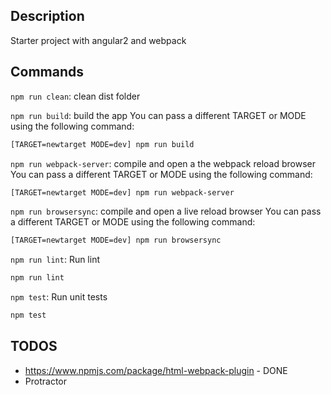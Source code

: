## Description
Starter project with angular2 and webpack

## Commands
`npm run clean`: clean dist folder

`npm run build`: build the app
You can pass a different TARGET or MODE using the following command:
```sh
[TARGET=newtarget MODE=dev] npm run build
```

`npm run webpack-server`:  compile and open a the webpack reload browser
You can pass a different TARGET or MODE using the following command:
```sh
[TARGET=newtarget MODE=dev] npm run webpack-server
```

`npm run browsersync`:  compile and open a live reload browser
You can pass a different TARGET or MODE using the following command:
```sh
[TARGET=newtarget MODE=dev] npm run browsersync
```

`npm run lint`:  Run lint
```sh
npm run lint
```

`npm test`:  Run unit tests
```sh
npm test
```

## TODOS
* https://www.npmjs.com/package/html-webpack-plugin - DONE    
* Protractor    


